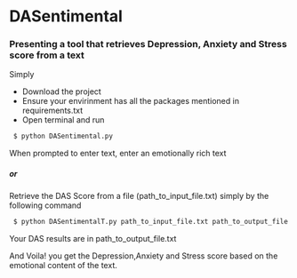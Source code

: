 # DASentimental

### Presenting a tool that retrieves Depression, Anxiety and Stress score from a text

Simply

<ul>
<li>Download the project</li>
<li>Ensure your envirinment has all the packages mentioned in requirements.txt</li>
<li>Open terminal and run</li>
</ul>

```sh
 $ python DASentimental.py
```

When prompted to enter text, enter an emotionally rich text

##### or

Retrieve the DAS Score from a file (path_to_input_file.txt) simply by the following command

```sh
 $ python DASentimentalT.py path_to_input_file.txt path_to_output_file.txt
```

Your DAS results are in path_to_output_file.txt

And Voila! you get the Depression,Anxiety and Stress score based on the emotional content of the text.

